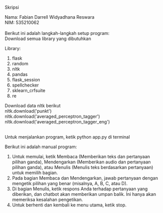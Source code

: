 Skripsi <br />

Nama: Fabian Darrell Widyadhana Reswara <br />
NIM: 535210062 <br /><br />
Berikut ini adalah langkah-langkah setup program:<br />
Download semua library yang dibutuhkan

Library:
  1. flask
  2. random
  3. nltk
  4. pandas
  5. flask_session
  6. spellchecker
  7. sklearn_crfsuite
  8. re<br />

Download data nltk berikut <br />
nltk.download('punkt') <br />
nltk.download('averaged_perceptron_tagger') <br />
nltk.download('averaged_perceptron_tagger_eng') <br /><br />

Untuk menjalankan program, ketik python app.py di terminal<br />

Berikut ini adalah manual program:<br />
1. Untuk memulai, ketik Membaca (Memberikan teks dan pertanyaan pilihan ganda), Mendengarkan (Memberikan audio dan pertanyaan pilihan ganda), atau Menulis (Menulis teks berdasarkan pertanyaan) untuk memilih bagian.<br />
2. Pada bagian Membaca dan Mendengarkan, jawab pertanyaan dengan mengetik pilihan yang benar (misalnya, A, B, C, atau D).<br />
3. Di bagian Menulis, ketik respons Anda terhadap pertanyaan yang diberikan, dan chatbot akan memberikan umpan balik. Ini hanya akan memeriksa kesalahan pengetikan.<br />
4. Untuk berhenti dan kembali ke menu utama, ketik stop.<br />

